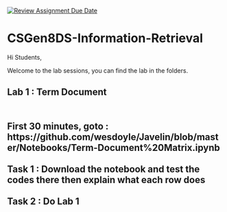 [![Review Assignment Due Date](https://classroom.github.com/assets/deadline-readme-button-24ddc0f5d75046c5622901739e7c5dd533143b0c8e959d652212380cedb1ea36.svg)](https://classroom.github.com/a/WjmCNT8K)
# CSGen8DS-Information-Retrieval
Hi Students,

Welcome to the lab sessions, you can find the lab in the folders.

<h2>Lab 1 : Term Document <h2>
  <br> First 30 minutes, goto : https://github.com/wesdoyle/Javelin/blob/master/Notebooks/Term-Document%20Matrix.ipynb<br>
 <br> Task 1 : Download the notebook and test the codes there then explain what each row does<br>
  <br> Task 2 : Do Lab 1<br>
  
